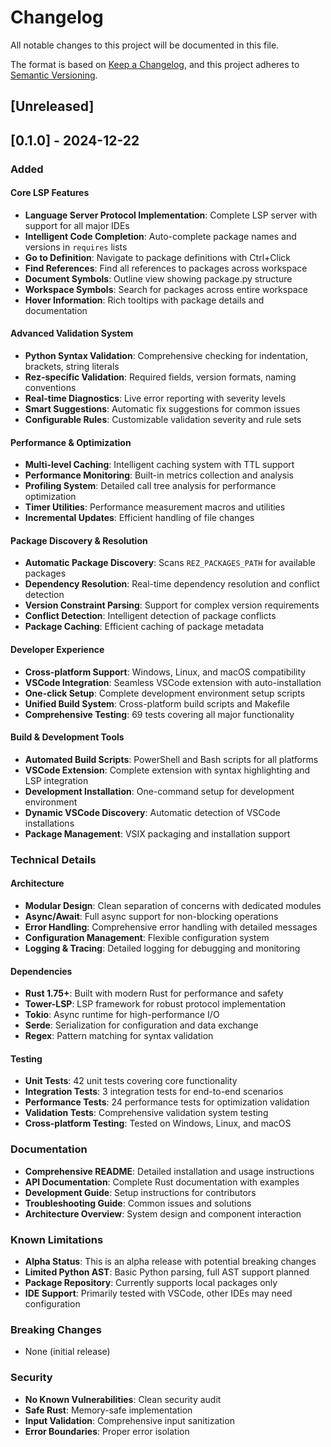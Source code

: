 # Changelog

All notable changes to this project will be documented in this file.

The format is based on [Keep a Changelog](https://keepachangelog.com/en/1.0.0/),
and this project adheres to [Semantic Versioning](https://semver.org/spec/v2.0.0.html).

## [Unreleased]

## [0.1.0] - 2024-12-22

### Added

#### Core LSP Features
- **Language Server Protocol Implementation**: Complete LSP server with support for all major IDEs
- **Intelligent Code Completion**: Auto-complete package names and versions in `requires` lists
- **Go to Definition**: Navigate to package definitions with Ctrl+Click
- **Find References**: Find all references to packages across workspace
- **Document Symbols**: Outline view showing package.py structure
- **Workspace Symbols**: Search for packages across entire workspace
- **Hover Information**: Rich tooltips with package details and documentation

#### Advanced Validation System
- **Python Syntax Validation**: Comprehensive checking for indentation, brackets, string literals
- **Rez-specific Validation**: Required fields, version formats, naming conventions
- **Real-time Diagnostics**: Live error reporting with severity levels
- **Smart Suggestions**: Automatic fix suggestions for common issues
- **Configurable Rules**: Customizable validation severity and rule sets

#### Performance & Optimization
- **Multi-level Caching**: Intelligent caching system with TTL support
- **Performance Monitoring**: Built-in metrics collection and analysis
- **Profiling System**: Detailed call tree analysis for performance optimization
- **Timer Utilities**: Performance measurement macros and utilities
- **Incremental Updates**: Efficient handling of file changes

#### Package Discovery & Resolution
- **Automatic Package Discovery**: Scans `REZ_PACKAGES_PATH` for available packages
- **Dependency Resolution**: Real-time dependency resolution and conflict detection
- **Version Constraint Parsing**: Support for complex version requirements
- **Conflict Detection**: Intelligent detection of package conflicts
- **Package Caching**: Efficient caching of package metadata

#### Developer Experience
- **Cross-platform Support**: Windows, Linux, and macOS compatibility
- **VSCode Integration**: Seamless VSCode extension with auto-installation
- **One-click Setup**: Complete development environment setup scripts
- **Unified Build System**: Cross-platform build scripts and Makefile
- **Comprehensive Testing**: 69 tests covering all major functionality

#### Build & Development Tools
- **Automated Build Scripts**: PowerShell and Bash scripts for all platforms
- **VSCode Extension**: Complete extension with syntax highlighting and LSP integration
- **Development Installation**: One-command setup for development environment
- **Dynamic VSCode Discovery**: Automatic detection of VSCode installations
- **Package Management**: VSIX packaging and installation support

### Technical Details

#### Architecture
- **Modular Design**: Clean separation of concerns with dedicated modules
- **Async/Await**: Full async support for non-blocking operations
- **Error Handling**: Comprehensive error handling with detailed messages
- **Configuration Management**: Flexible configuration system
- **Logging & Tracing**: Detailed logging for debugging and monitoring

#### Dependencies
- **Rust 1.75+**: Built with modern Rust for performance and safety
- **Tower-LSP**: LSP framework for robust protocol implementation
- **Tokio**: Async runtime for high-performance I/O
- **Serde**: Serialization for configuration and data exchange
- **Regex**: Pattern matching for syntax validation

#### Testing
- **Unit Tests**: 42 unit tests covering core functionality
- **Integration Tests**: 3 integration tests for end-to-end scenarios
- **Performance Tests**: 24 performance tests for optimization validation
- **Validation Tests**: Comprehensive validation system testing
- **Cross-platform Testing**: Tested on Windows, Linux, and macOS

### Documentation
- **Comprehensive README**: Detailed installation and usage instructions
- **API Documentation**: Complete Rust documentation with examples
- **Development Guide**: Setup instructions for contributors
- **Troubleshooting Guide**: Common issues and solutions
- **Architecture Overview**: System design and component interaction

### Known Limitations
- **Alpha Status**: This is an alpha release with potential breaking changes
- **Limited Python AST**: Basic Python parsing, full AST support planned
- **Package Repository**: Currently supports local packages only
- **IDE Support**: Primarily tested with VSCode, other IDEs may need configuration

### Breaking Changes
- None (initial release)

### Security
- **No Known Vulnerabilities**: Clean security audit
- **Safe Rust**: Memory-safe implementation
- **Input Validation**: Comprehensive input sanitization
- **Error Boundaries**: Proper error isolation
